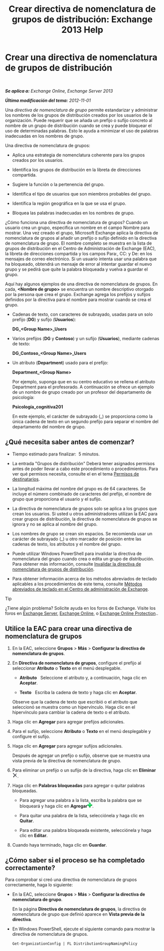 ﻿---
title: 'Crear directiva de nomenclatura de grupos de distribución: Exchange 2013 Help'
TOCTitle: Crear una directiva de nomenclatura de grupos de distribución
ms:assetid: b2ffb654-345d-4be1-be8e-83d28901373e
ms:mtpsurl: https://technet.microsoft.com/es-es/library/JJ218693(v=EXCHG.150)
ms:contentKeyID: 49115862
ms.date: 04/23/2018
mtps_version: v=EXCHG.150
ms.translationtype: HT
---

# Crear una directiva de nomenclatura de grupos de distribución

 

_**Se aplica a:** Exchange Online, Exchange Server 2013_

_**Última modificación del tema:** 2012-11-01_

Una *directiva de nomenclatura de grupo* permite estandarizar y administrar los nombres de los grupos de distribución creados por los usuarios de la organización. Puede requerir que se añada un prefijo o sufijo concreto al nombre de un grupo de distribución cuando se crea y puede bloquear el uso de determinadas palabras. Esto le ayuda a minimizar el uso de palabras inadecuadas en los nombres de grupo.

Una directiva de nomenclatura de grupos:

  - Aplica una estrategia de nomenclatura coherente para los grupos creados por los usuarios.

  - Identifica los grupos de distribución en la libreta de direcciones compartida.

  - Sugiere la función o la pertenencia del grupo.

  - Identifica el tipo de usuarios que son miembros probables del grupo.

  - Identifica la región geográfica en la que se usa el grupo.

  - Bloquea las palabras inadecuadas en los nombres de grupo.

¿Cómo funciona una directiva de nomenclatura de grupos? Cuando un usuario crea un grupo, especifica un nombre en el campo Nombre para mostrar. Una vez creado el grupo, Microsoft Exchange aplica la directiva de nomenclatura de grupos al añadir un prefijo o sufijo definido en la directiva de nomenclatura de grupo. El nombre completo se muestra en la lista de grupos de distribución en el Centro de Administración de Exchange (EAC), la libreta de direcciones compartida y los campos Para:, CC: y De: en los mensajes de correo electrónico. Si un usuario intenta usar una palabra que ha bloqueado, obtendrá un mensaje de error al intentar guardar el nuevo grupo y se pedirá que quite la palabra bloqueada y vuelva a guardar el grupo.

Aquí hay algunos ejemplos de una directiva de nomenclatura de grupos. En cada, **\<Nombre de grupo\>** se encuentra un nombre descriptivo otorgado por la persona que crea el grupo. Exchange agrega los prefijos y sufijos definidos por la directiva para el nombre para mostrar cuando se crea el grupo.

  - Cadenas de texto, con caracteres de subrayado, usadas para un solo prefijo (**DG**) y sufijo (**Usuarios**):
    
    **DG\_\<Group Name\>\_Users**

  - Varios prefijos (**DG** y **Contoso**) y un sufijo (**Usuarios**), mediante cadenas de texto:
    
    **DG\_Contoso\_\<Group Name\>\_Users**

  - Un atributo (**Department**) usado para el prefijo:
    
    **Department\_\<Group Name\>**
    
    Por ejemplo, suponga que en su centro educativo se rellena el atributo Department para el profesorado. A continuación se ofrece un ejemplo de un nombre de grupo creado por un profesor del departamento de psicología:
    
    **Psicología\_cognitiva201**
    
    En este ejemplo, el carácter de subrayado (\_) se proporciona como la única cadena de texto en un segundo prefijo para separar el nombre del departamento del nombre de grupo.

## ¿Qué necesita saber antes de comenzar?

  - Tiempo estimado para finalizar:  5 minutos.

  - La entrada "Grupos de distribución" Deberá tener asignados permisos antes de poder llevar a cabo este procedimiento o procedimientos. Para ver qué permisos necesita, consulte el en el tema [Permisos de destinatarios](recipients-permissions-exchange-2013-help.md).

  - La longitud máxima del nombre del grupo es de 64 caracteres. Se incluye el número combinado de caracteres del prefijo, el nombre de grupo que proporciona el usuario y el sufijo.

  - La directiva de nomenclatura de grupos solo se aplica a los grupos que crean los usuarios. Si usted u otros administradores utilizan la EAC para crear grupos de distribución, la directiva de nomenclatura de grupos se ignora y no se aplica al nombre del grupo.

  - Los nombres de grupo se crean sin espacios. Se recomienda usar un carácter de subrayado (\_) u otro marcador de posición entre las cadenas de texto, los atributos y el nombre del grupo.

  - Puede utilizar Windows PowerShell para invalidar la directiva de nomenclatura del grupo cuando crea o edita un grupo de distribución. Para obtener más información, consulte [Invalidar la directiva de nomenclatura de grupos de distribución](override-the-distribution-group-naming-policy-exchange-2013-help.md).

  - Para obtener información acerca de los métodos abreviados de teclado aplicables a los procedimientos de este tema, consulte [Métodos abreviados de teclado en el Centro de administración de Exchange](keyboard-shortcuts-in-the-exchange-admin-center-exchange-online-protection-help.md).


> [!TIP]
> ¿Tiene algún problema? Solicite ayuda en los foros de Exchange. Visite los foros en <A href="https://go.microsoft.com/fwlink/p/?linkid=60612">Exchange Server</A>, <A href="https://go.microsoft.com/fwlink/p/?linkid=267542">Exchange Online</A>, o <A href="https://go.microsoft.com/fwlink/p/?linkid=285351">Exchange Online Protection</A>..



## Utilice la EAC para crear una directiva de nomenclatura de grupos

1.  En la EAC, seleccione **Grupos** \> **Más** \> **Configurar la directiva de nomenclatura de grupos**.

2.  En **Directiva de nomenclatura de grupos**, configure el prefijo al seleccionar **Atributo** o **Texto** en el menú desplegable.
    
      - **Atributo**   Seleccione el atributo y, a continuación, haga clic en **Aceptar**.
    
      - **Texto**   Escriba la cadena de texto y haga clic en **Aceptar**.
    
    Observe que la cadena de texto que escribió o el atributo que seleccionó se muestra como un hipervínculo. Haga clic en el hipervínculo para cambiar la cadena de texto o el atributo.

3.  Haga clic en **Agregar** para agregar prefijos adicionales.

4.  Para el sufijo, seleccione **Atributo** o **Texto** en el menú desplegable y configure el sufijo.

5.  Haga clic en **Agregar** para agregar sufijos adicionales.
    
    Después de agregar un prefijo o sufijo, observe que se muestra una vista previa de la directiva de nomenclatura de grupo.

6.  Para eliminar un prefijo o un sufijo de la directiva, haga clic en **Eliminar**![Eliminar](images/JJ218693.37ba42c3-6f0d-42f3-b69b-ff912a99b5b7(EXCHG.150).gif "Eliminar").

7.  Haga clic en **Palabras bloqueadas** para agregar o quitar palabras bloqueadas.
    
      - Para agregar una palabra a la lista, escriba la palabra que se bloqueará y haga clic en **Agregar**![Agregar símbolo para carpetas excluidas en la migración de correo electrónico](images/JJ218693.444d5c83-821f-472c-b733-e84308e2531e(EXCHG.150).gif "Agregar símbolo para carpetas excluidas en la migración de correo electrónico").
    
      - Para quitar una palabra de la lista, selecciónela y haga clic en **Quitar**.
    
      - Para editar una palabra bloqueada existente, selecciónela y haga clic en **Editar**.

8.  Cuando haya terminado, haga clic en **Guardar**.

## ¿Cómo saber si el proceso se ha completado correctamente?

Para comprobar si creó una directiva de nomenclatura de grupos correctamente, haga lo siguiente:

  - En la EAC, seleccione **Grupos** \> **Más** \> **Configurar la directiva de nomenclatura de grupo**.
    
    En la página **Directiva de nomenclatura de grupos**, la directiva de nomenclatura de grupo que definió aparece en **Vista previa de la directiva**.

  - En Windows PowerShell, ejecute el siguiente comando para mostrar la directiva de nomenclatura de grupos.
    
        Get-OrganizationConfig | FL DistributionGroupNamingPolicy

